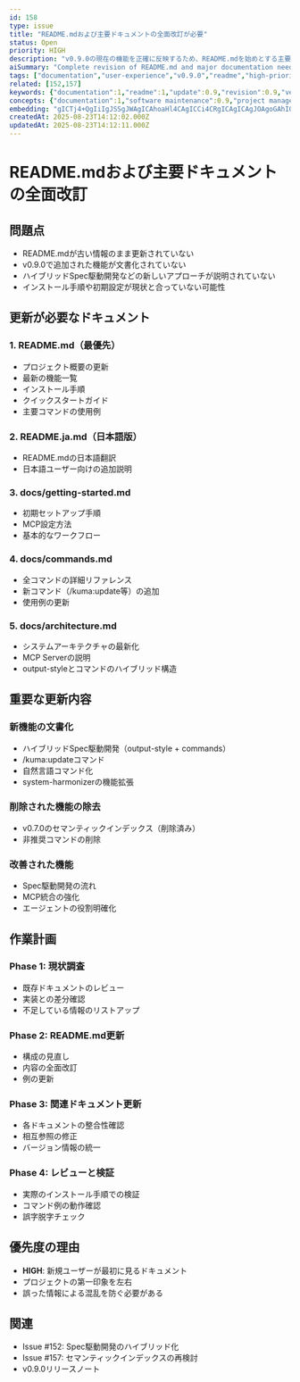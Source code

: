 ```yaml
---
id: 158
type: issue
title: "README.mdおよび主要ドキュメントの全面改訂が必要"
status: Open
priority: HIGH
description: "v0.9.0の現在の機能を正確に反映するため、README.mdを始めとする主要ドキュメントの全面的な書き換えが必要。新機能や変更された仕様が文書化されていない状態"
aiSummary: "Complete revision of README.md and major documentation needed to accurately reflect v0.9.0 features, including hybrid spec-driven development, new commands, and updated installation procedures"
tags: ["documentation","user-experience","v0.9.0","readme","high-priority"]
related: [152,157]
keywords: {"documentation":1,"readme":1,"update":0.9,"revision":0.9,"version":0.8}
concepts: {"documentation":1,"software maintenance":0.9,"project management":0.8,"version management":0.8,"development workflow":0.7}
embedding: "gICTj4+QgIiIgJSSgJWAgICAhoaHl4CAgICCi4CRgICAgICAgJOAgoGAhIOAh4CAgICGgoGYgICLgI6JgICAgICAkouKkYCFk4CXgYCCgICAgImSkYWAkY6AoYCAjICAgICWkJGAgJeVgKKIgJSAgICAmoiJhYCTkoCZkICPgIA="
createdAt: 2025-08-23T14:12:02.000Z
updatedAt: 2025-08-23T14:12:11.000Z
---
```


# README.mdおよび主要ドキュメントの全面改訂

## 問題点
- README.mdが古い情報のまま更新されていない
- v0.9.0で追加された機能が文書化されていない
- ハイブリッドSpec駆動開発などの新しいアプローチが説明されていない
- インストール手順や初期設定が現状と合っていない可能性

## 更新が必要なドキュメント

### 1. README.md（最優先）
- プロジェクト概要の更新
- 最新の機能一覧
- インストール手順
- クイックスタートガイド
- 主要コマンドの使用例

### 2. README.ja.md（日本語版）
- README.mdの日本語翻訳
- 日本語ユーザー向けの追加説明

### 3. docs/getting-started.md
- 初期セットアップ手順
- MCP設定方法
- 基本的なワークフロー

### 4. docs/commands.md
- 全コマンドの詳細リファレンス
- 新コマンド（/kuma:update等）の追加
- 使用例の更新

### 5. docs/architecture.md
- システムアーキテクチャの最新化
- MCP Serverの説明
- output-styleとコマンドのハイブリッド構造

## 重要な更新内容

### 新機能の文書化
- ハイブリッドSpec駆動開発（output-style + commands）
- /kuma:updateコマンド
- 自然言語コマンド化
- system-harmonizerの機能拡張

### 削除された機能の除去
- v0.7.0のセマンティックインデックス（削除済み）
- 非推奨コマンドの削除

### 改善された機能
- Spec駆動開発の流れ
- MCP統合の強化
- エージェントの役割明確化

## 作業計画

### Phase 1: 現状調査
- 既存ドキュメントのレビュー
- 実装との差分確認
- 不足している情報のリストアップ

### Phase 2: README.md更新
- 構成の見直し
- 内容の全面改訂
- 例の更新

### Phase 3: 関連ドキュメント更新
- 各ドキュメントの整合性確認
- 相互参照の修正
- バージョン情報の統一

### Phase 4: レビューと検証
- 実際のインストール手順での検証
- コマンド例の動作確認
- 誤字脱字チェック

## 優先度の理由
- **HIGH**: 新規ユーザーが最初に見るドキュメント
- プロジェクトの第一印象を左右
- 誤った情報による混乱を防ぐ必要がある

## 関連
- Issue #152: Spec駆動開発のハイブリッド化
- Issue #157: セマンティックインデックスの再検討
- v0.9.0リリースノート